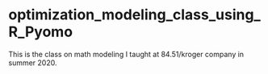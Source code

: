 # optimization_modeling_class_using_R_Pyomo
This is the class on math modeling I taught at 84.51/kroger company in summer 2020. 
